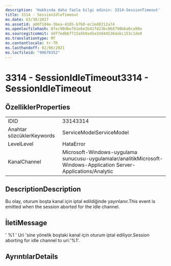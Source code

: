 ```yaml
---
description: 'Hakkında daha fazla bilgi edinin: 3314-SessionTimeout'
title: 3314 - SessionIdleTimeout
ms.date: 03/30/2017
ms.assetid: a00f104e-3bea-4185-b7b0-ec1ed8212a74
ms.openlocfilehash: 8fec90d6e761e6e2b41fd23bc068790b6a0ca90e
ms.sourcegitcommit: ddf7edb67715a5b9a45e3dd44536dabc153c1de0
ms.translationtype: MT
ms.contentlocale: tr-TR
ms.lasthandoff: 02/06/2021
ms.locfileid: "99670352"
---
```

# <a name="3314---sessionidletimeout"></a><span data-ttu-id="27d7c-103">3314 - SessionIdleTimeout</span><span class="sxs-lookup"><span data-stu-id="27d7c-103">3314 - SessionIdleTimeout</span></span>

## <a name="properties"></a><span data-ttu-id="27d7c-104">Özellikler</span><span class="sxs-lookup"><span data-stu-id="27d7c-104">Properties</span></span>  
  
|||  
|-|-|  
|<span data-ttu-id="27d7c-105">ID</span><span class="sxs-lookup"><span data-stu-id="27d7c-105">ID</span></span>|<span data-ttu-id="27d7c-106">3314</span><span class="sxs-lookup"><span data-stu-id="27d7c-106">3314</span></span>|  
|<span data-ttu-id="27d7c-107">Anahtar sözcükler</span><span class="sxs-lookup"><span data-stu-id="27d7c-107">Keywords</span></span>|<span data-ttu-id="27d7c-108">ServiceModel</span><span class="sxs-lookup"><span data-stu-id="27d7c-108">ServiceModel</span></span>|  
|<span data-ttu-id="27d7c-109">Level</span><span class="sxs-lookup"><span data-stu-id="27d7c-109">Level</span></span>|<span data-ttu-id="27d7c-110">Hata</span><span class="sxs-lookup"><span data-stu-id="27d7c-110">Error</span></span>|  
|<span data-ttu-id="27d7c-111">Kanal</span><span class="sxs-lookup"><span data-stu-id="27d7c-111">Channel</span></span>|<span data-ttu-id="27d7c-112">Microsoft-Windows-uygulama sunucusu-uygulamalar/analitik</span><span class="sxs-lookup"><span data-stu-id="27d7c-112">Microsoft-Windows-Application Server-Applications/Analytic</span></span>|  
  
## <a name="description"></a><span data-ttu-id="27d7c-113">Description</span><span class="sxs-lookup"><span data-stu-id="27d7c-113">Description</span></span>  

 <span data-ttu-id="27d7c-114">Bu olay, oturum boşta kanal için iptal edildiğinde yayınlanır.</span><span class="sxs-lookup"><span data-stu-id="27d7c-114">This event is emitted when the session aborted for the idle channel.</span></span>  
  
## <a name="message"></a><span data-ttu-id="27d7c-115">İleti</span><span class="sxs-lookup"><span data-stu-id="27d7c-115">Message</span></span>  

 <span data-ttu-id="27d7c-116">' %1 ' Uri 'sine yönelik boştaki kanal için oturum iptal ediliyor.</span><span class="sxs-lookup"><span data-stu-id="27d7c-116">Session aborting for idle channel to uri:'%1'.</span></span>  
  
## <a name="details"></a><span data-ttu-id="27d7c-117">Ayrıntılar</span><span class="sxs-lookup"><span data-stu-id="27d7c-117">Details</span></span>
